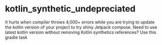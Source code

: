 # kotlin_synthetic_undepreciated
It hurts when compiler throws 4,000+ errors while you are trying to update the kotlin version of your project to try shiny Jetpack compose. Need to use latest kotlin version without removing Kotlin synthetics references? Use this gradle task
